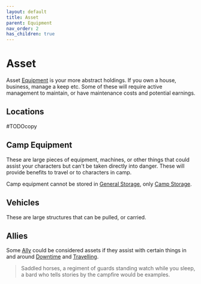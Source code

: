 ```yaml
---
layout: default
title: Asset
parent: Equipment
nav_order: 2
has_children: true
---
```

# Asset
Asset [Equipment](Core/Equipment) is your more abstract holdings. If you own a house, business, manage a keep etc. Some of these will require active management to maintain, or have maintenance costs and potential earnings. 

## Locations
#TODOcopy 

## Camp Equipment
These are large pieces of equipment, machines, or other things that could assist your characters but can't be taken directly into danger. These will provide benefits to travel or to characters in camp.

Camp equipment cannot be stored in [General Storage](Game/Storage#General%20Storage), only [Camp Storage](Game/Storage#Camp%20Storage).

## Vehicles
These are large structures that can be pulled, or carried. 

## Allies
Some [Ally](Game/Core/Terminology#Ally) could be considered assets if they assist with certain things in and around [Downtime](Game/Telling-The-Story#Downtime) and [Travelling](Game/Telling-The-Story#Travelling). 
> Saddled horses, a regiment of guards standing watch while you sleep, a bard who tells stories by the campfire would be examples.